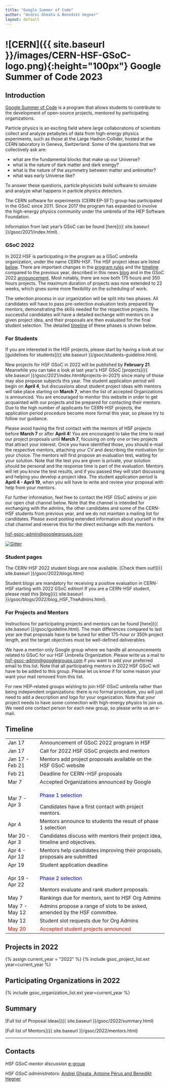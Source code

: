 ```yaml
---
title: "Google Summer of Code"
author: "Andrei Gheata & Benedikt Hegner"
layout: default
---
```


# ![CERN]({{ site.baseurl }}/images/CERN-HSF-GSoC-logo.png){:height="100px"} Google Summer of Code 2023

## Introduction

[Google Summer of Code](https://summerofcode.withgoogle.com) is a program that allows students to contribute to the development of open-source projects, mentored by participating organizations.

Particle physics is an exciting field where large collaborations of scientists collect
and analyze petabytes of data from high-energy physics experiments, such as those at the Large Hadron Collider,
hosted at the CERN laboratory in Geneva, Switzerland.
Some of the questions that we collectively ask are:

- what are the fundamental blocks that make up our Universe?
- what is the nature of dark matter and dark energy?
- what is the nature of the asymmetry between matter and antimatter?
- what was early Universe like?

To answer these questions, particle physicists build software to simulate and analyze what happens in particle physics detectors.

The CERN software for experiments (CERN EP-SFT) group has participated in the GSoC since 2011. Since 2017 the program has expanded to involve the high-energy physics community under the umbrella of the HEP Software Foundation.

Information from last year’s GSoC can be found [here]({{ site.baseurl }}/gsoc/2021/index.html).


### GSoC 2022

In 2022 HSF is participating in the program as a GSoC umbrella organization, under the name CERN-HSF. The HSF project ideas are listed [below](#projects-in-2022). There are important changes in the [program rules](https://summerofcode.withgoogle.com/rules/)  and the [timeline](https://summerofcode.withgoogle.com/how-it-works/) compared to the previous year, described in this news [blog](https://opensource.googleblog.com/2021/11/expanding-google-summer-of-code-in-2022.html) and in the GSoC 2022 [announcement](https://groups.google.com/g/google-summer-of-code-mentors-list/c/zIX5CEOJWZo/m/94V-2F1FBgAJ). Most notably, there are now both 175 hours and 350 hours projects. The maximum duration of projects was now extended to 22 weeks, which gives some more flexibility on the scheduling of work.

The selection process in our organization will be split into two phases. All candidates will have to pass pre-selection evaluation tests prepared by mentors, demonstrating the skills needed for the respective projects. The successful candidates will have a detailed exchange with mentors on a given project idea, and their proposals are then evaluated for the final student selection. The detailed [timeline]({{site.baseurl}}/activities/gsoc.html#timeline) of these phases is shown below.

### For Students

If you are interested in the HSF projects, please start by having a look at our [guidelines for students]({{ site.baseurl }}/gsoc/students-guideline.html).

New projects for HSF GSoC in 2022 will be published by **February 21**. Meanwhile you can take a look at last year's HSF GSoC [projects]({{ site.baseurl }}/gsoc/2021/index.html#projects-in-2021) since many of those may also propose subjects this year. The student application period will begin on **April 4**, but discussions about student project ideas with mentors will take place starting on **March 7**, when the list of accepted Organizations is announced. You are encouraged to monitor this website in order to get acquainted with our projects and be prepared for contacting their mentors. Due to the high number of applicants for CERN-HSF projects, the application period procedure become more formal this year, so please try to follow our guidance.

Please avoid having the first contact with the mentors of HSF projects before **March 7** or after **April 4**! You are encouraged to take the time to read our project proposals until **March 7**, focusing on only one or two projects that attract your interest. Once you have identified those, you should e-mail the respective mentors, attaching your CV and describing the motivation for your choice. The mentors will first propose an evaluation test, waiting for your solution. Note that the test you are given is private, your solution should be personal and the response time is part of the evaluation. Mentors will let you know the test results, and if you passed they will start discussing and helping you develop a project idea. The student application period is **April 4 - April 19**, when you will have to write and review your proposal with help from your mentors.

For further information, feel free to contact the HSF GSoC admins or join our open chat channel below. Note that the channel is intended for exchanging with the admins, the other candidates and some of the CERN-HSF students from previous year, and we do not maintain a mailing list for candidates. Please avoid posting extended information about yourself in the chat channel and reserve this for the direct exchange with the mentors.

[hsf-gsoc-admin@googlegroups.com](mailto:hsf-gsoc-admin@googlegroups.com)

[![Gitter](https://badges.gitter.im/HSF/HSF-GSoC.svg)](https://gitter.im/HSF/HSF-GSoC?utm_source=badge&utm_medium=badge&utm_campaign=pr-badge)

### Student pages

The CERN-HSF 2022 student blogs are now available. [Check them out!]({{ site.baseurl }}/gsoc/2022/blogs.html)

Student blogs are mandatory for receiving a positive evaluation in CERN-HSF starting with 2022 GSoC edition! If you are a CERN-HSF student, please read this [blog]({{ site.baseurl }}/gsoc/blogs/2022/blog_HSF_TheAdmins.html).


### For Projects and Mentors

Instructions for participating projects and mentors can be found [here]({{ site.baseurl }}/gsoc/guideline.html). The main differences compared to last year are that proposals have to be tuned for either 175-hour or 350h project length, and the target objectives must be well-defined deliverables.

We have a mentor-only Google group where we handle all announcements related to GSoC for our HSF Umbrella Organization. Please write us a mail to [hsf-gsoc-admin@googlegroups.com](mailto:hsf-gsoc-admin@googlegroups.com) if you want to add your preferred email to this list. Note that all participating mentors in 2022 HSF GSoC will have to be added to this group. Please let us know if for some reason your want your mail removed from this list.

For new HEP-related groups wishing to join HSF GSoC umbrella rather than being independent organizations: there is no formal procedure, you will just need to add a description and logo for your organization. Note that your project needs to have some connection with high-energy physics to join us. We need one contact person for each new group, so please write us an e-mail.

## Timeline

<table class="table table-hover table-striped">
  <tr>
    <td> Jan 17 </td>
    <td> Announcement of GSoC 2022 program in HSF </td>
  </tr>
  <tr>
    <td> Jan 17 </td>
    <td>Call for 2022 HSF GSoC projects and mentors</td>
  </tr>
  <tr>
    <td> Jan 17 - Feb 21 </td>
    <td> Mentors add project proposals available on the HSF GSoC website </td>
  </tr>
   <tr>
    <td> Feb 21</td>
    <td> Deadline for CERN-HSF proposals </td>
  </tr>
  <tr>
    <td> Mar 7 </td>
    <td> Accepted Organizations announced by Google </td>
  </tr>
  <tr>
    <td> Mar 7 - Apr 3 </td>
    <td><p><font color="blue"> Phase 1 selection </font></p> Candidates have a first contact with project mentors. </td>
  </tr>
  <tr>
    <td> Apr 4 </td>
    <td> Mentors announce to students the result of phase 1 selection </td>
  </tr>
  <tr>
    <td> Mar 20 - Apr 3 </td>
    <td> Candidates discuss with mentors their project idea, timeline and objectives.</td>
  </tr>
  <tr>
    <td> Apr 4 - Apr 12 </td>
    <td> Mentors help candidates improving their proposals, proposals are submitted </td>
  </tr>
  <tr>
    <td> Apr 19 </td>
    <td> Student application deadline </td>
  </tr>
  <tr>
    <td> Apr 19 - Apr 22 </td>
    <td><p><font color="blue"> Phase 2 selection </font></p> Mentors evaluate and rank student proposals. </td>
  </tr>
  <tr>
    <td> May 7 </td>
    <td> Rankings due for mentors, sent to HSF Org Admins </td>
  </tr>
  <tr>
    <td> May 7 - May 12 </td>
    <td> Admins propose a range of slots to be asked, amended by the HSF committee.</td>
  </tr>
  <tr>
  </tr>
  <tr>
    <td> May 12 </td>
    <td> Student slot requests due for Org Admins </td>
  </tr>
  <tr style="color: red;">
    <td> May 20 </td>
    <td> Accepted student projects announced  </td>
  </tr>
</table>

## Projects in 2022

{% assign current_year = "2022" %}
{% include gsoc_project_list.ext year=current_year %}

## Participating Organizations in 2022

{% include gsoc_organization_list.ext year=current_year %}

## Summary

[Full list of Proposal Ideas]({{ site.baseurl }}/gsoc/2022/summary.html)

[Full list of Mentors]({{ site.baseurl }}/gsoc/2022/mentors.html)

---

## Contacts

*HSF GSoC mentor discussion* [e-group](mailto:hep-software-foundation-google-summer-of-code@googlegroups.com)

*HSF GSoC administrators:* [Andrei Gheata, Antoine Pérus and Benedikt Hegner](mailto:hsf-gsoc-admin@googlegroups.com)


